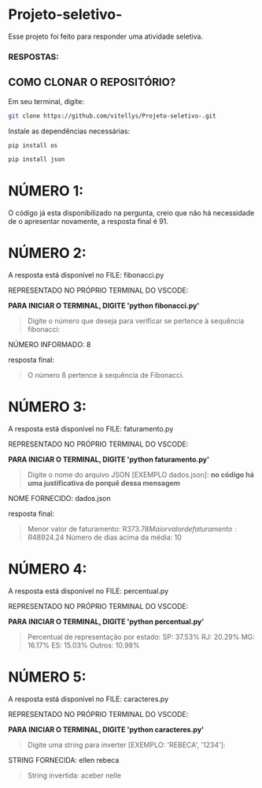 # Projeto-seletivo-

Esse projeto foi feito para responder uma atividade seletiva. 

### RESPOSTAS:

## **COMO CLONAR O REPOSITÓRIO?**

Em seu terminal, digite:

```bash
git clone https://github.com/vitellys/Projeto-seletivo-.git
```

Instale as dependências necessárias:

```bash
pip install os
```

```bash
pip install json
```


# NÚMERO 1:

O código já esta disponibilizado na pergunta, creio que não há necessidade de o apresentar novamente, a resposta final é 91.

# NÚMERO 2: 

A resposta está disponível no FILE: fibonacci.py

REPRESENTADO NO PRÓPRIO TERMINAL DO VSCODE: 

**PARA INICIAR O TERMINAL, DIGITE 'python fibonacci.py'**

>Digite o número que deseja para verificar se pertence à sequência fibonacci:

NÚMERO INFORMADO: 8

resposta final:
>O número 8 pertence à sequência de Fibonacci.

# NÚMERO 3:

A resposta está disponível no FILE: faturamento.py

REPRESENTADO NO PRÓPRIO TERMINAL DO VSCODE:

**PARA INICIAR O TERMINAL, DIGITE 'python faturamento.py'**

>Digite o nome do arquivo JSON [EXEMPLO dados.json]:
**no código há uma justificativa do porquê dessa mensagem**

NOME FORNECIDO: dados.json

resposta final:
>Menor valor de faturamento: R$373.78
 Maior valor de faturamento: R$48924.24
 Número de dias acima da média: 10


# NÚMERO 4:

A resposta está disponível no FILE: percentual.py

REPRESENTADO NO PRÓPRIO TERMINAL DO VSCODE:

**PARA INICIAR O TERMINAL, DIGITE 'python percentual.py'**

>Percentual de representação por estado:
 SP: 37.53%
 RJ: 20.29%
 MG: 16.17%
 ES: 15.03%
 Outros: 10.98%

# NÚMERO 5:

A resposta está disponível no FILE: caracteres.py

REPRESENTADO NO PRÓPRIO TERMINAL DO VSCODE:

**PARA INICIAR O TERMINAL, DIGITE 'python caracteres.py'**

>Digite uma string para inverter [EXEMPLO: 'REBECA', '1234']:

STRING FORNECIDA: ellen rebeca

>String invertida: aceber nelle
